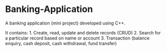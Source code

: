 # Banking-Application
A banking application (mini project) developed using C++. 

It contains:
        1. Create, read, update and delete records (CRUD)
        2. Search for a particular record based on name or account
        3. Transaction (balance enquiry, cash deposit, cash withdrawal, fund transfer)
